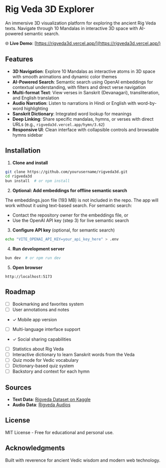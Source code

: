 # Rig Veda 3D Explorer

An immersive 3D visualization platform for exploring the ancient Rig Veda texts. Navigate through 10 Mandalas in interactive 3D space with AI-powered semantic search.

🌐 **Live Demo**: [https://rigveda3d.vercel.app/](https://rigveda3d.vercel.app/)

## Features

- **3D Navigation**: Explore 10 Mandalas as interactive atoms in 3D space with smooth animations and dynamic color themes
- **AI-Powered Search**: Semantic search using OpenAI embeddings for contextual understanding, with filters and direct verse navigation
- **Multi-format Text**: View verses in Sanskrit (Devanagari), transliteration, and English translation
- **Audio Narration**: Listen to narrations in Hindi or English with word-by-word highlighting
- **Sanskrit Dictionary**: Integrated word lookup for meanings
- **Deep Linking**: Share specific mandalas, hymns, or verses with direct URLs (e.g., `rigveda3d.vercel.app/hymn/3.62`)
- **Responsive UI**: Clean interface with collapsible controls and browsable hymns sidebar

## Installation

1. **Clone and install**

```bash
git clone https://github.com/yourusername/rigveda3d.git
cd rigveda3d
bun install  # or npm install
```

2. **Optional: Add embeddings for offline semantic search**

The embeddings.json file (193 MB) is not included in the repo. The app will work without it using text-based search. For semantic search:

- Contact the repository owner for the embeddings file, or
- Use the OpenAI API key (step 3) for live semantic search

3. **Configure API key** (optional, for semantic search)

```bash
echo "VITE_OPENAI_API_KEY=your_api_key_here" > .env
```

4. **Run development server**

```bash
bun dev  # or npm run dev
```

5. **Open browser**

```
http://localhost:5173
```

## Roadmap

- [ ] Bookmarking and favorites system
- [ ] User annotations and notes
- ✓ Mobile app version
- [ ] Multi-language interface support
- ✓ Social sharing capabilities
- [ ] Statistics about Rig Veda
- [ ] Interactive dictionary to learn Sanskrit words from the Veda
- [ ] Quiz mode for Vedic vocabulary
- [ ] Dictionary-based quiz system
- [ ] Backstory and context for each hymn

## Sources

- **Text Data**: [Rigveda Dataset on Kaggle](https://www.kaggle.com/datasets/varunrajuvangar/rigved-all-sukta-verses-and-meaning-dataset)
- **Audio Data**: [Rigveda Audios](https://github.com/aasi-archive/rv-audio)

## License

MIT License - Free for educational and personal use.

## Acknowledgments

Built with reverence for ancient Vedic wisdom and modern web technology.
